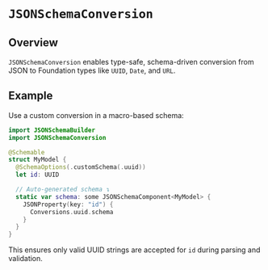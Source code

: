 # ``JSONSchemaConversion``

## Overview

`JSONSchemaConversion` enables type-safe, schema-driven conversion from JSON to Foundation types like `UUID`, `Date`, and `URL`.

## Example

Use a custom conversion in a macro-based schema:

```swift
import JSONSchemaBuilder
import JSONSchemaConversion

@Schemable
struct MyModel {
  @SchemaOptions(.customSchema(.uuid))
  let id: UUID

  // Auto-generated schema ↴
  static var schema: some JSONSchemaComponent<MyModel> {
    JSONProperty(key: "id") {
      Conversions.uuid.schema
    }
  }
}
```

This ensures only valid UUID strings are accepted for `id` during parsing and validation.
